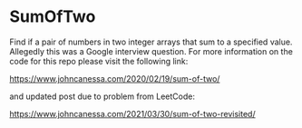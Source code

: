 # SumOfTwo
Find if a pair of numbers in two integer arrays that sum to a specified value.
Allegedly this was a Google interview question.
For more information on the code for this repo please visit the following link:

https://www.johncanessa.com/2020/02/19/sum-of-two/

and updated post due to problem from LeetCode:

https://www.johncanessa.com/2021/03/30/sum-of-two-revisited/
